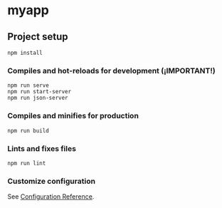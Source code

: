 # myapp

## Project setup
```
npm install
```

### Compiles and hot-reloads for development (¡IMPORTANT!)
```
npm run serve
npm run start-server
npm run json-server
```

### Compiles and minifies for production
```
npm run build
```

### Lints and fixes files
```
npm run lint
```

### Customize configuration
See [Configuration Reference](https://cli.vuejs.org/config/).

